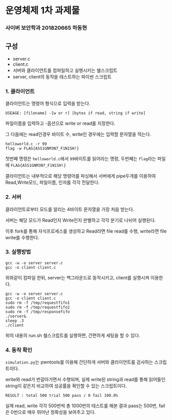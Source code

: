 # 운영체제 1차 과제물             

### 사이버 보안학과 201820665 하동현

## 구성

* server.c
* client.c
* 서버와 클라이언트를 컴파일하고 실행시키는 쉘스크립트
* server, client의 동작을 테스트하는 파이썬 스크립트


### 1. 클라이언트

클라이언트는 명령어 형식으로 입력을 받는다.

    USEAGE: [filename] -[w or r] [bytes if read, string if write]

파일이름을 입력하고 -옵션으로 write or read를 지정한다.

그 다음에는 read인경우 바이트 수, write인 경우에는 입력할 문자열을 적는다.


    helloworld.c -r 99
    flag -w FLAG{ASS1GNM3N7_F1N1SH!}

첫번째 명령은 ```helloworld.c```에서 ```99```바이트를 읽어라는 명령,
두번째는 ```flag```라는 파일에 ```FLAG{ASS1GNM3N7_F1N1SH!}```


클라이언트는 내부적으로 해당 명령어를 파싱해서 서버에게 pipe두개를 이용하여 Read,Write모드, 파일이름, 인자를 각각 전달한다.

### 2. 서버

클라이언트로부터 모드를 알리는 4바이트 문자열을 가장 처음 받는다.

서버는 해당 모드가 Read인지 Write인지 판별하고 각각 분기로 나뉘어 실행된다. 

이후 fork를 통해 자식프로세스를 생성하고 Read라면 file read를 수행, write라면 file write를 수행한다.

### 3. 실행방법

    gcc -w -o server server.c
    gcc -o client client.c

위와같이 컴파일 한뒤, server는 백그라운드로 동작시키고,
client를 실행시켜 이용한다.

    gcc -w -o server server.c
    gcc -o client client.c
    sudo rm -f /tmp/requestfifo1
    sudo rm -f /tmp/requestfifo2
    sudo rm -f /tmp/responsefifo
    ./server&
    sleep .3
    ./client

위의 내용의 run.sh 쉘스크립트를 실행하면, 간편하게 세팅을 할 수 있다.

### 4. 동작 확인

```simulation.py```는 pwntools를 이용해 간단하게 서버와 클라이언트를 검사하는 스크립트이다.

write와 read가 번갈아가면서 수행되며, 실제 write된 string과 read를 통해 읽어들인 string이 같은지 비교하여 성공률을 확인할 수 있는 스크립트이다.

    RESULT : total 500 trial 500 pass / 0 fail 100.0%

실제 read, write 각각 500번씩 총 1000번의 테스트를 해본 결과 pass는 500번, fail은 0번으로 매우 뛰어난 정확성을 보여주고 있다.